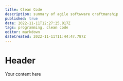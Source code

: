 ```yaml
---
title: Clean Code
description: summary of agile softwware craftmanship
published: true
date: 2022-11-11T12:27:25.817Z
tags: programming, clean code
editor: markdown
dateCreated: 2022-11-11T11:44:47.787Z
---
```


# Header
Your content here